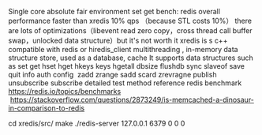 Single core absolute fair environment set get bench: redis overall performance faster than xredis 10%  qps （because STL costs 10%） there are lots of optimizations（libevent read zero copy，cross thread call buffer swap，unlocked data structure）but it's not worth it 
xredis is s c++   compatible with redis or hiredis_client multithreading  , in-memory data structure store, used as a database, cache  It supports data structures such as set get hset hget hkeys keys  hgetall dbsize flushdb sync slaveof save quit info auth config  zadd zrange sadd scard zrevragne publish unsubscribe subscribe  detailed test method reference redis benchmark https://redis.io/topics/benchmarks  https://stackoverflow.com/questions/2873249/is-memcached-a-dinosaur-in-comparison-to-redis 

cd xredis/src/ make ./redis-server 127.0.0.1 6379 0 0 0
